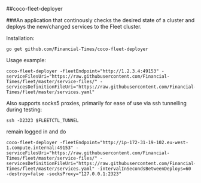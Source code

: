 ##coco-fleet-deployer

###An application that continously checks the desired state of a cluster and deploys the new/changed services to the Fleet cluster.

Installation:

```
go get github.com/Financial-Times/coco-fleet-deployer
```

Usage example:

```
coco-fleet-deployer -fleetEndpoint="http://1.2.3.4:49153" -serviceFilesUri="https://raw.githubusercontent.com/Financial-Times/fleet/master/service-files/" -servicesDefinitionFileUri="https://raw.githubusercontent.com/Financial-Times/fleet/master/services.yaml"
```

Also supports socks5 proxies, primarily for ease of use via ssh tunnelling during testing:

```
ssh -D2323 $FLEETCTL_TUNNEL
```

remain logged in and do

```
coco-fleet-deployer -fleetEndpoint="http://ip-172-31-19-102.eu-west-1.compute.internal:49153" -serviceFilesUri="https://raw.githubusercontent.com/Financial-Times/fleet/master/service-files/" -servicesDefinitionFileUri="https://raw.githubusercontent.com/Financial-Times/fleet/master/services.yaml" -intervalInSecondsBetweenDeploys=60 -destroy=false -socksProxy="127.0.0.1:2323"

```
